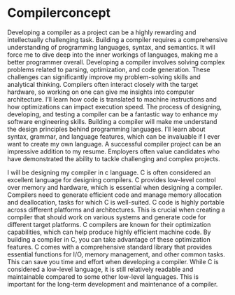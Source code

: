 # Compilerconcept
Developing a compiler as a project can be a highly rewarding and intellectually challenging task. Building a compiler requires a comprehensive understanding of programming languages, syntax, and semantics. It will force me to dive deep into the inner workings of languages, making me a better programmer overall. Developing a compiler involves solving complex problems related to parsing, optimization, and code generation. 
These challenges can significantly improve my problem-solving skills and analytical thinking. Compilers often interact closely with the target hardware, so working on one can give me insights into computer architecture. I’ll learn how code is translated to machine instructions and how optimizations can impact execution speed.
The process of designing, developing, and testing a compiler can be a fantastic way to enhance my software engineering skills. Building a compiler will make me understand the design principles behind programming languages. I’ll learn about syntax, grammar, and language features, which can be invaluable if I ever want to create my own language. 
A successful compiler project can be an impressive addition to my resume. Employers often value candidates who have demonstrated the ability to tackle challenging and complex projects.


I will be designing my compiler in c language. C is often considered an excellent language for designing compilers. C provides low-level control over memory and hardware, which is essential when designing a compiler. Compilers need to generate efficient code and manage memory allocation and deallocation, tasks for which C is well-suited. 
C code is highly portable across different platforms and architectures. This is crucial when creating a compiler that should work on various systems and generate code for different target platforms. C compilers are known for their optimization capabilities, which can help produce highly efficient machine code. By building a compiler in C, you can take advantage of these optimization features.
C comes with a comprehensive standard library that provides essential functions for I/O, memory management, and other common tasks. This can save you time and effort when developing a compiler.
While C is considered a low-level language, it is still relatively readable and maintainable compared to some other low-level languages. This is important for the long-term development and maintenance of a compiler.

